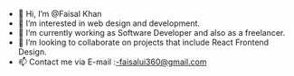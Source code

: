 - 👋 Hi, I’m @Faisal Khan
- 👀 I’m interested in web design and development.
- 🌱 I’m currently working as Software Developer and also as a freelancer.
- 💞️ I’m looking to collaborate on projects that include React Frontend Design.
- 📫 Contact me via E-mail :-faisalui360@gmail.com

<!---
FaisalUi/FaisalUi is a ✨ special ✨ repository because its `README.md` (this file) appears on your GitHub profile.
You can click the Preview link to take a look at your changes.
--->
